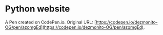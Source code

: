 # Python website

A Pen created on CodePen.io. Original URL: [https://codepen.io/dezmonito-OG/pen/azomgEd](https://codepen.io/dezmonito-OG/pen/azomgEd).

